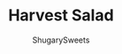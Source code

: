---
layout: ../../layouts/MarkdownPostLayout.astro
title: Harvest Salad
author: ShugarySweets
pubDate: 2018-10-19
description: "Cozy up to this Harvest Salad recipe with its delicious Lemon Poppy Seed dressing. Youll love the flavors of apples, pears, cashews, and swiss cheese in this hearty salad recipe!"
image_url: https://www.shugarysweets.com/wp-content/uploads/2018/03/harvest-salad-4.jpg
tags: ["Side Dishes","American"]
calories: 553
protein: 9
carbohydrates: 42
fats: 41
fiber: 3
ingredients: ["1/2 cup granulated sugar","1/2 cup lemon juice","1/4 small yellow onion","1 teaspoon dijon mustard","1/2 teaspoon kosher salt","2/3 cup vegetable oil","1 Tablespoon poppy seeds","1 large head romaine lettuce, torn","1 large apple, diced","1 pear, diced","4 ounce shredded swiss cheese","1 cup lightly salted cashews","1/4 cup dried cranberries"]
serves: 6
time: "15 minutes"
prepTime: "15 minutes"
instructions: ["In a magic bullet or small blender (or food processor), combine the sugar, lemon juice, onion, mustard, and salt. Process until smooth. Add in oil and poppy seeds. Blend until creamy. Refrigerate dressing until ready to serve.","In a large salad bowl, add torn pieces of fresh Romaine lettuce. Top with apples, pear, cheese, cashews, and dried cranberries.","When ready to serve, toss with fresh lemon poppy seed dressing and enjoy!"]
nutrition: ["553 calories","42 grams carbohydrates","17 milligrams cholesterol","41 grams fat","3 grams fiber","9 grams protein","7 grams saturated fat","294 milligrams sodium","30 grams sugar","1 grams trans fat","32 grams unsaturated fat"]
---